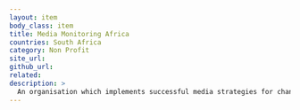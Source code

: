 ```yaml
---
layout: item
body_class: item
title: Media Monitoring Africa
countries: South Africa
category: Non Profit
site_url: 
github_url: 
related: 
description: >
  An organisation which implements successful media strategies for change. We use technology, social media and data tools to make our work more efficient and effective.
---
```

